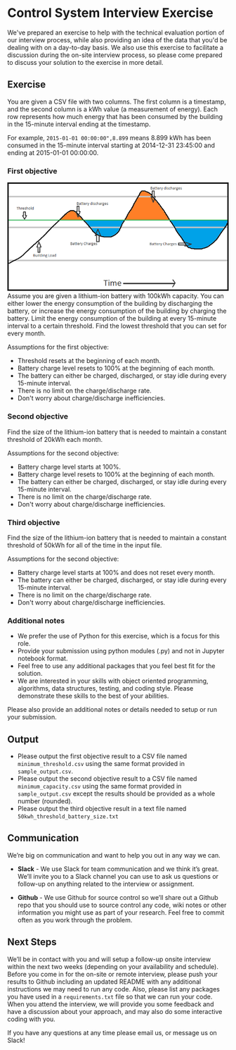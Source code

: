# Control System Interview Exercise
We've prepared an exercise to help with the technical evaluation portion of our interview process, while also providing an idea of the data that you'd be dealing with on a day-to-day basis. We also use this exercise to facilitate a discussion during the on-site interview process, so please come prepared to discuss your solution to the exercise in more detail.

## Exercise
You are given a CSV file with two columns. The first column is a timestamp, and the second column is a kWh value (a measurement of energy). Each row represents how much energy that has been consumed by the building in the 15-minute interval ending at the timestamp.

For example, `2015-01-01 00:00:00",8.899` means 8.899 kWh has been consumed in the 15-minute interval starting at 2014-12-31 23:45:00 and ending at 2015-01-01 00:00:00.

### First objective 
<img src="./img.png">
Assume you are given a lithium-ion battery with 100kWh capacity. You can either lower the energy consumption of the building by discharging the battery, or increase the energy consumption of the building by charging the battery.
Limit the energy consumption of the building at every 15-minute interval to a certain threshold. Find the lowest threshold that you can set for every month.

Assumptions for the first objective:
* Threshold resets at the beginning of each month.
* Battery charge level resets to 100% at the beginning of each month.
* The battery can either be charged, discharged, or stay idle during every 15-minute interval.
* There is no limit on the charge/discharge rate.
* Don't worry about charge/discharge inefficiencies.


### Second objective
Find the size of the lithium-ion battery that is needed to maintain a constant threshold of 20kWh each month.

Assumptions for the second objective:
* Battery charge level starts at 100%.
* Battery charge level resets to 100% at the beginning of each month.
* The battery can either be charged, discharged, or stay idle during every 15-minute interval.
* There is no limit on the charge/discharge rate.
* Don't worry about charge/discharge inefficiencies.


### Third objective
Find the size of the lithium-ion battery that is needed to maintain a constant threshold of 50kWh for all of the time in the input file.

Assumptions for the second objective:
* Battery charge level starts at 100% and does not reset every month.
* The battery can either be charged, discharged, or stay idle during every 15-minute interval.
* There is no limit on the charge/discharge rate.
* Don't worry about charge/discharge inefficiencies.

### Additional notes
* We prefer the use of Python for this exercise, which is a focus for this role.
* Provide your submission using python modules (.py) and not in Jupyter notebook format.
* Feel free to use any additional packages that you feel best fit for the solution.
* We are interested in your skills with object oriented programming, algorithms, data structures, testing, and coding style. Please demonstrate these skills to the best of your abilities.

Please also provide an additional notes or details needed to setup or run your submission.

## Output

* Please output the first objective result to a CSV file named `minimum_threshold.csv` using the same format provided in `sample_output.csv`. 
* Please output the second objective result to a CSV file named `minimum_capacity.csv` using the same format provided in `sample_output.csv` except the results should be provided as a whole number (rounded).
* Please output the third objective result in a text file named `50kwh_threshold_battery_size.txt`

## Communication

We’re big on communication and want to help you out in any way we can.

* **Slack** - We use Slack for team communication and we think it’s great.  We’ll invite you to a Slack channel you can use to ask us questions or follow-up on anything related to the interview or assignment.

* **Github** - We use Github for source control so we’ll share out a Github repo that you should use to source control any code, wiki notes or other information you might use as part of your research.  Feel free to commit often as you work through the problem.

## Next Steps

We’ll be in contact with you and will setup a follow-up onsite interview within the next two weeks (depending on your availability and schedule).  Before you come in for the on-site or remote interview, please push your results to Github including an updated README with any additional instructions we may need to run any code.   Also, please list any packages you have used in a `requirements.txt` file so that we can run your code.  When you attend the interview, we will provide you some feedback and have a discussion about your approach, and may also do some interactive coding with you.

If you have any questions at any time please email us, or message us on Slack!
